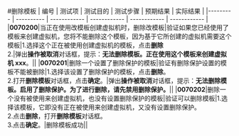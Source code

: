 #删除模板
| 编号 | 测试项 | 测试目的 | 测试步骤 | 预期结果 | 实际结果 |
|--------- | ---------- | ------------ | ------------ | ------------ | ------------ |
|**0070200**|当正在使用改模板创建虚拟机时，删除改模板|验证如果您已经使用了模板来创建虚拟机，您将不能删除这个模板，因为基于它所创建的虚拟机需要这个模板|1.选择这个正在被使用创建虚拟机的模板，点击**删除**<br/>2.|弹出**操作被取消**对话框，提示：**无法删除模板。正在使用这个模板来创建虚拟机 xxx**。||
|**0070201**|删除一个设置了删除保护的模板|验证有删除保护设置的模板不能被删除|1.选择该设置了删除保护的模板，点击**删除**。<br/>2.打开**删除模板**对话框，点击**确定**。|弹出**操作被取消**对话框，提示：**无法删除模板。启用了删除保护。为了进行删除，请先禁用删除保护。**||
|**0070202**|删除一个没有被使用来创建虚拟机，也没有设置删除保护的模板|验证可以删除模板|1.选择该模板，它即没有正在被使用来创建虚拟机，又没有设置删除保护。<br/>2.点击**删除**，打开**删除模板**对话框。<br/>3.点击**确定**。|删除模板成功||
